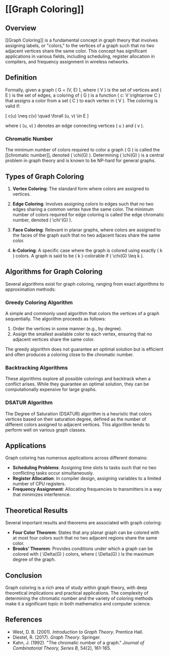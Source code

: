 
# [[Graph Coloring]]

## Overview
[[Graph Coloring]] is a fundamental concept in graph theory that involves assigning labels, or "colors," to the vertices of a graph such that no two adjacent vertices share the same color. This concept has significant applications in various fields, including scheduling, register allocation in compilers, and frequency assignment in wireless networks.

## Definition
Formally, given a graph \( G = (V, E) \), where \( V \) is the set of vertices and \( E \) is the set of edges, a coloring of \( G \) is a function \( c: V \rightarrow C \) that assigns a color from a set \( C \) to each vertex in \( V \). The coloring is valid if:

\[
c(u) \neq c(v) \quad \forall (u, v) \in E
\]

where \( (u, v) \) denotes an edge connecting vertices \( u \) and \( v \).

### Chromatic Number
The minimum number of colors required to color a graph \( G \) is called the [[chromatic number]], denoted \( \chi(G) \). Determining \( \chi(G) \) is a central problem in graph theory and is known to be NP-hard for general graphs.

## Types of Graph Coloring
1. **Vertex Coloring**: The standard form where colors are assigned to vertices.
   
2. **Edge Coloring**: Involves assigning colors to edges such that no two edges sharing a common vertex have the same color. The minimum number of colors required for edge coloring is called the edge chromatic number, denoted \( \chi'(G) \).

3. **Face Coloring**: Relevant in planar graphs, where colors are assigned to the faces of the graph such that no two adjacent faces share the same color.

4. **k-Coloring**: A specific case where the graph is colored using exactly \( k \) colors. A graph is said to be \( k \)-colorable if \( \chi(G) \leq k \).

## Algorithms for Graph Coloring
Several algorithms exist for graph coloring, ranging from exact algorithms to approximation methods:

### Greedy Coloring Algorithm
A simple and commonly used algorithm that colors the vertices of a graph sequentially. The algorithm proceeds as follows:
1. Order the vertices in some manner (e.g., by degree).
2. Assign the smallest available color to each vertex, ensuring that no adjacent vertices share the same color.

The greedy algorithm does not guarantee an optimal solution but is efficient and often produces a coloring close to the chromatic number.

### Backtracking Algorithms
These algorithms explore all possible colorings and backtrack when a conflict arises. While they guarantee an optimal solution, they can be computationally expensive for large graphs.

### DSATUR Algorithm
The Degree of Saturation (DSATUR) algorithm is a heuristic that colors vertices based on their saturation degree, defined as the number of different colors assigned to adjacent vertices. This algorithm tends to perform well on various graph classes.

## Applications
Graph coloring has numerous applications across different domains:
- **Scheduling Problems**: Assigning time slots to tasks such that no two conflicting tasks occur simultaneously.
- **Register Allocation**: In compiler design, assigning variables to a limited number of CPU registers.
- **Frequency Assignment**: Allocating frequencies to transmitters in a way that minimizes interference.

## Theoretical Results
Several important results and theorems are associated with graph coloring:
- **Four Color Theorem**: States that any planar graph can be colored with at most four colors such that no two adjacent regions share the same color.
- **Brooks' Theorem**: Provides conditions under which a graph can be colored with \( \Delta(G) \) colors, where \( \Delta(G) \) is the maximum degree of the graph.

## Conclusion
Graph coloring is a rich area of study within graph theory, with deep theoretical implications and practical applications. The complexity of determining the chromatic number and the variety of coloring methods make it a significant topic in both mathematics and computer science.

## References
- West, D. B. (2001). *Introduction to Graph Theory*. Prentice Hall.
- Diestel, R. (2017). *Graph Theory*. Springer.
- Kahn, J. (1992). "The chromatic number of a graph." *Journal of Combinatorial Theory, Series B*, 54(2), 161-165.

